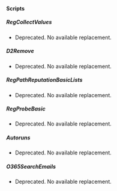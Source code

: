 #### Scripts
##### RegCollectValues
- Deprecated. No available replacement.
##### D2Remove
- Deprecated. No available replacement.
##### RegPathReputationBasicLists
- Deprecated. No available replacement.
##### RegProbeBasic
- Deprecated. No available replacement.
##### Autoruns
- Deprecated. No available replacement.
##### O365SearchEmails
- Deprecated. No available replacement.